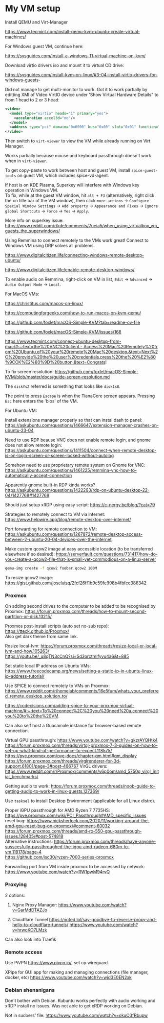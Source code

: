 # My VM setup

Install QEMU and Virt-Manager

<https://www.tecmint.com/install-qemu-kvm-ubuntu-create-virtual-machines/>

For Windows guest VM, continue here:

<https://sysguides.com/install-a-windows-11-virtual-machine-on-kvm/>

Download virtio drivers iso and mount it to virtual CD drive:

<https://sysguides.com/install-kvm-on-linux/#3-04-install-virtio-drivers-for-windows-guests->

Did not manage to get multi-monitor to work. Got it to work partially by editting XMl of Video VirtIO device under 'Show Virtual Hardware Details" to from 1 head to 2 or 3 head:

```xml
<video>
  <model type="virtio" heads="1" primary="yes">
    <acceleration accel3d="no"/>
  </model>
  <address type="pci" domain="0x0000" bus="0x00" slot="0x01" function="0x0"/>
</video>
```

Then switch to ```virt-viewer``` to view the VM while already running on Virt Manager.

Works partially because mouse and keyboard passthrough doesn't work when in ```virt-viewer```.

To get copy-paste to work between host and guest VM, install ```spice-guest-tools``` on guest VM, which includes spice-vd-agent.

If host is on KDE Plasma, Superkey will interfere with Windows key operation in Windows VM.  
To fix, while at the guest VM window, hit ```alt + F3``` (alternatively, right click the on title bar of the VM window), then click ```more actions``` -> ```Configure Special Window Settings``` -> ```Add property``` -> ```Appearance and Fixes``` -> ```Ignore global Shortcuts``` -> ```Force``` -> ```Yes``` -> ```Apply```.

More info on superkey issue: <https://www.reddit.com/r/kde/comments/7ueia5/when_using_virtualbox_vm_guests_the_superwindows/>

Using Remmina to connect remotely to the VMs work great! Connect to Windows VM using DRP solves all problems.

<https://www.digitalcitizen.life/connecting-windows-remote-desktop-ubuntu/>  

<https://www.digitalcitizen.life/enable-remote-desktop-windows/>  

To enable audio on Remmina, right-click on VM in list, `Edit` -> `Advanced` -> `Audio Output Mode` -> `Local`.

For MacOS VMs:

<https://christitus.com/macos-on-linux/>  

<https://computingforgeeks.com/how-to-run-macos-on-kvm-qemu/>  

<https://github.com/foxlet/macOS-Simple-KVM?tab=readme-ov-file>  

<https://github.com/foxlet/macOS-Simple-KVM/issues/168>  

<https://www.tecmint.com/connect-ubuntu-desktop-from-mac/#:~:text=the%20VNC%20client.-,Access%20Mac%20Remotely%20from%20Ubuntu,of%20your%20remote%20Mac%20desktop.&text=Next%2C%20provide%20the%20user%20credentials,press%20the%20%E2%80%9COK%E2%80%9D%20button.&text=Congrats>!

To fix screen resolution: <https://github.com/foxlet/macOS-Simple-KVM/blob/master/docs/guide-screen-resolution.md>

The `diskYsZ` referred is something that looks like `disk1s0`.

The point to press `Escape` is when the TianaCore screen appears. Pressing `Esc` here enters the 'bios' of the VM.

For Ubuntu VM:

Install extensions manager properly so that can instal dash to panel: <https://askubuntu.com/questions/1466647/extension-manager-crashes-on-ubuntu-23-04>

Need to use RDP beause VNC does not enable remote login, and gnome does not allow remote login: <https://askubuntu.com/questions/1411504/connect-when-remote-desktop-is-on-login-screen-or-screen-locked-without-autolog>

Somehow need to use proprietary remote system on Gnome for VNC: <https://askubuntu.com/questions/1461225/remmina-vnc-how-to-automatically-accept-connection>

Apparently gnome built-in RDP kinda works? <https://askubuntu.com/questions/1422263/rdp-on-ubuntu-desktop-22-04/1427768#1427768>

Should just setup xRDP using easy script: <https://c-nergy.be/blog/?cat=79>

Strategies to remotely connect to VM via internet: <https://www.helpwire.app/blog/remote-desktop-over-internet/>

Port forwarding for remote connection to VM: <https://askubuntu.com/questions/1267872/remote-desktop-access-between-2-ubuntu-20-04-devices-over-the-internet>

Make custom qcow2 image at easy accessible location (to be transferred elsewhere if so desired): <https://serverfault.com/questions/731417/how-do-you-create-a-qcow2-file-that-is-small-yet-commodious-on-a-linux-server>

```bash
qemu-img create -f qcow2 foobar.qcow2 100M
```

To resize qcow2 image: <https://gist.github.com/joseluisq/2fcf26ff1b9c59fe998b4fbfcc388342>

### Proxmox

On adding second drives to the computer to be added to be recognised by Proxmox: <https://forum.proxmox.com/threads/how-to-mount-second-partition-or-disk.13215/>

Proxmos post-install scripts (auto set no-sub repo): <https://tteck.github.io/Proxmox/>  
Also get dark theme from same link.

Resize local-lvm: <https://forum.proxmox.com/threads/resize-local-or-local-lvm-and-how.105263/>  
<https://youtu.be/_u8qTN3cCnQ?si=Sd3orctmIfyvu4a6&t=885>  

Set static local IP address on Ubuntu VMs: <https://www.freecodecamp.org/news/setting-a-static-ip-in-ubuntu-linux-ip-address-tutorial/>

Use SPICE to connect remotely to VMs on Proxmox: <https://www.reddit.com/r/homelab/comments/16e5fum/whats_your_preferred_remote_desktop_solution_to/>  

<https://codecisions.com/adding-spice-to-your-proxmox-virtual-machine/#:~:text=To%20connect%2C%20you%20need%20a,connect%20you%20to%20the%20VM>.

Can also self host a Guacamole instance for browser-based remote connection.

Virtual GPU passthrough: <https://www.youtube.com/watch?v=gkzrAYQHtk4>  
<https://forum.proxmox.com/threads/virtgl-proxmox-7-3-guides-on-how-to-set-up-what-kind-of-performance-to-expect.118575/>
<https://pve.proxmox.com/pve-docs/chapter-qm.html#qm_display>  
<https://forum.proxmox.com/threads/virglrenderer-for-3d-support.61801/page-3#post-466767>
VirGL drivers: <https://www.reddit.com/r/Proxmox/comments/v6p0om/amd_5750g_virgl_initial_benchmarks/>

Getting audio to work:
<https://forum.proxmox.com/threads/noob-guide-to-getting-audio-to-work-in-linux-guests.127369/>

Use `tasksel` to install Desktop Environment (applicable for all Linux distro).

Proper iGPU passthrough for AMD Ryzen 7 7735HS:
<https://pve.proxmox.com/wiki/PCI_Passthrough#AMD_specific_issues>  
reset bug: <https://www.nicksherlock.com/2020/11/working-around-the-amd-gpu-reset-bug-on-proxmox/#comment-60032>  
<https://forum.proxmox.com/threads/amd-rx-550-gpu-passthrough-issues.128405/#post-574818>  
Alternative instructions:
<https://forum.proxmox.com/threads/have-anyone-susscesfully-passthroughed-the-igpu-amd-radeon-680m-to-vm.119178/page-4>  
<https://github.com/isc30/ryzen-7000-series-proxmox>  

Forwarding port from VM inside proxmox to be accessed by network: <https://www.youtube.com/watch?v=RW1pwM94rvQ>

### Proxying

2 options:

1. Nginx Proxy Manager:
<https://www.youtube.com/watch?v=GarMdDTAZJo>

2. Cloudflare Tunnel
<https://noted.lol/say-goodbye-to-reverse-proxy-and-hello-to-cloudflare-tunnels/>
<https://www.youtube.com/watch?v=hrwoKO7LMzk>

Can also look into Traefik

### Remote access

Use PiVPN <https://www.pivpn.io/>, set up wireguard.

XPipe for GUI app for making and managing connections (file manager, docker, etc)
<https://www.youtube.com/watch?v=wjd3E0EN2xk>

### Debian shenanigans

Don't bother with Debian. Kubuntu works perfectly with audio working and xRDP install no issues. Was not able to get xRDP working on Debian.

Not in sudoers' file: <https://www.youtube.com/watch?v=okuO3fRbupw>
